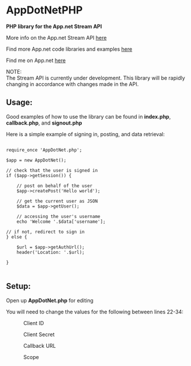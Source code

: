 AppDotNetPHP
============

<b>PHP library for the App.net Stream API</b>

More info on the App.net Stream API <a target="_blank" href="https://github.com/appdotnet/api-spec">here</a>

Find more App.net code libraries and examples <a target="_blank" href="https://github.com/appdotnet/api-spec/wiki/Directory-of-third-party-devs-and-apps">here</a>

Find me on App.net <a target="_blank" href="https://alpha.app.net/jdolitsky">here</a>

NOTE:<br>
The Stream API is currently under development. This library will be rapidly changing in accordance with changes made in the API.

Usage:
--------
Good examples of how to use the library can be found in <b>index.php</b>, <b>callback.php</b>, and <b>signout.php</b>

Here is a simple example of signing in, posting, and data retrieval:
<pre>
<code>
require_once 'AppDotNet.php';

$app = new AppDotNet();

// check that the user is signed in
if ($app->getSession()) {

	// post on behalf of the user
	$app->createPost('Hello world');

	// get the current user as JSON
	$data = $app->getUser();

	// accessing the user's username
	echo 'Welcome '.$data['username'];

// if not, redirect to sign in
} else {

	$url = $app->getAuthUrl();
	header('Location: '.$url);
	
}
</code>
</pre>

Setup:
--------
Open up <b>AppDotNet.php</b> for editing

You will need to change the values for the following between lines 22-34:
<ol>
<ul>Client ID</ul>
<ul>Client Secret</ul>
<ul>Callback URL</ul>
<ul>Scope</ul>
</ol>
